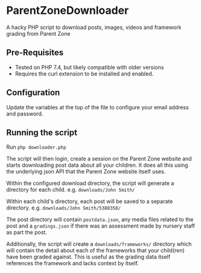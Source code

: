 # ParentZoneDownloader
A hacky PHP script to download posts, images, videos and framework grading from Parent Zone

## Pre-Requisites
* Tested on PHP 7.4, but likely compatible with older versions
* Requires the curl extension to be installed and enabled.

## Configuration
Update the variables at the top of the file to configure your email address and password. 

## Running the script
Run `php downloader.php`

The script will then login, create a session on the Parent Zone website and starts downloading post data about all your children. It does all this using the underlying json API that the Parent Zone website itself uses. 

Within the configured download directory, the script will generate a directory for each child. e.g. `downloads/John Smith/`

Within each child's directory, each post will be saved to a separate directory. e.g. `downloads/John Smith/5388358/`

The post directory will contain `postdata.json`, any media files related to the post and a `gradings.json` if there was an assessment made by nursery staff as part the post.

Additionally, the script will create a `downloads/frameworks/` directory which will contain the detail about each of the frameworks that your child(ren) have been graded against. This is useful as the grading data itself references the framework and lacks context by itself.
